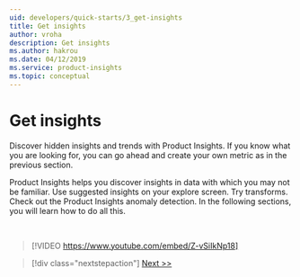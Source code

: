 ```yaml
---
uid: developers/quick-starts/3_get-insights
title: Get insights
author: vroha
description: Get insights
ms.author: hakrou
ms.date: 04/12/2019
ms.service: product-insights
ms.topic: conceptual
---
```

# Get insights

Discover hidden insights and trends with Product Insights. If you know what you are looking for, you can go ahead and create your own metric as in the previous section. 

Product Insights helps you discover insights in data with which you may not be familiar. Use suggested insights on your explore screen. Try transforms. Check out the Product Insights anomaly detection. In the following sections, you will learn how to do all this.

<br />

> [!VIDEO https://www.youtube.com/embed/Z-vSiIkNp18]

> [!div class="nextstepaction"]
> [Next >>](3_1_use-suggestions.md)




